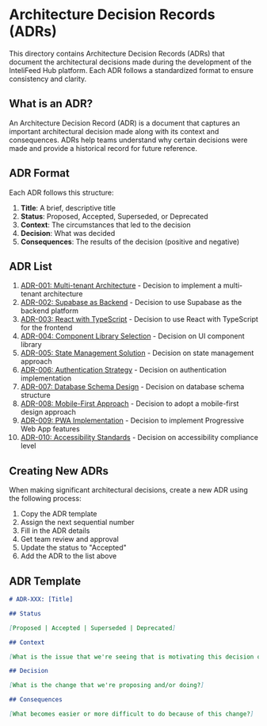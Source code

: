 # Architecture Decision Records (ADRs)

This directory contains Architecture Decision Records (ADRs) that document the architectural decisions made during the development of the InteliFeed Hub platform. Each ADR follows a standardized format to ensure consistency and clarity.

## What is an ADR?

An Architecture Decision Record (ADR) is a document that captures an important architectural decision made along with its context and consequences. ADRs help teams understand why certain decisions were made and provide a historical record for future reference.

## ADR Format

Each ADR follows this structure:

1. **Title**: A brief, descriptive title
2. **Status**: Proposed, Accepted, Superseded, or Deprecated
3. **Context**: The circumstances that led to the decision
4. **Decision**: What was decided
5. **Consequences**: The results of the decision (positive and negative)

## ADR List

1. [ADR-001: Multi-tenant Architecture](adr-001-multi-tenant-architecture.md) - Decision to implement a multi-tenant architecture
2. [ADR-002: Supabase as Backend](adr-002-supabase-backend.md) - Decision to use Supabase as the backend platform
3. [ADR-003: React with TypeScript](adr-003-react-typescript.md) - Decision to use React with TypeScript for the frontend
4. [ADR-004: Component Library Selection](adr-004-component-library.md) - Decision on UI component library
5. [ADR-005: State Management Solution](adr-005-state-management.md) - Decision on state management approach
6. [ADR-006: Authentication Strategy](adr-006-authentication-strategy.md) - Decision on authentication implementation
7. [ADR-007: Database Schema Design](adr-007-database-schema.md) - Decision on database schema structure
8. [ADR-008: Mobile-First Approach](adr-008-mobile-first.md) - Decision to adopt a mobile-first design approach
9. [ADR-009: PWA Implementation](adr-009-pwa-implementation.md) - Decision to implement Progressive Web App features
10. [ADR-010: Accessibility Standards](adr-010-accessibility-standards.md) - Decision on accessibility compliance level

## Creating New ADRs

When making significant architectural decisions, create a new ADR using the following process:

1. Copy the ADR template
2. Assign the next sequential number
3. Fill in the ADR details
4. Get team review and approval
5. Update the status to "Accepted"
6. Add the ADR to the list above

## ADR Template

```markdown
# ADR-XXX: [Title]

## Status

[Proposed | Accepted | Superseded | Deprecated]

## Context

[What is the issue that we're seeing that is motivating this decision or change?]

## Decision

[What is the change that we're proposing and/or doing?]

## Consequences

[What becomes easier or more difficult to do because of this change?]
```